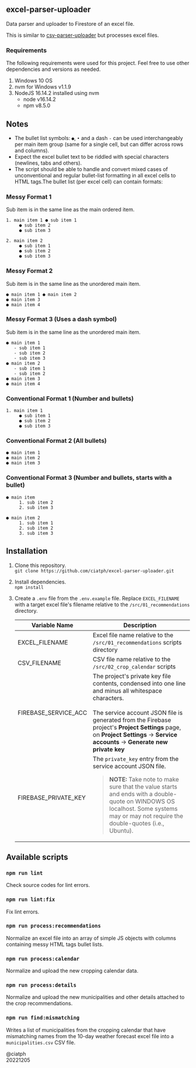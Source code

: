 ## excel-parser-uploader

Data parser and uploader to Firestore of an excel file.

This is similar to [csv-parser-uploader](https://github.com/ciatph/csv-parser-uploader) but processes excel files.

### Requirements

The following requirements were used for this project. Feel free to use other dependencies and versions as needed.

1. Windows 10 OS
2. nvm for Windows v1.1.9
3. NodeJS 16.14.2 installed using nvm
   - node v16.14.2
   - npm v8.5.0

## Notes

- The bullet list symbols: `●`, `•` and a dash `-` can be used interchangeably per main item group (same for a single cell, but can differ across rows and columns).
- Expect the excel bullet text to be riddled with special characters (newlines, tabs and others).
- The script should be able to handle and convert mixed cases of unconventional and regular bullet-list formatting in all excel cells to HTML tags.The bullet list (per excel cell) can contain formats:

### Messy Format 1

Sub item is in the same line as the main ordered item.

```
1. main item 1 ● sub item 1
     ● sub item 2
     ● sub item 3

2. main item 2
     ● sub item 1
     ● sub item 2
     ● sub item 3
```

### Messy Format 2

Sub item is in the same line as the unordered main item.

```
● main item 1 ● main item 2
● main item 3
● main item 4
```

### Messy Format 3 (Uses a dash symbol)

Sub item is in the same line as the unordered main item.

```
● main item 1
   - sub item 1
   - sub item 2
   - sub item 3
● main item 2
   - sub item 1
   - sub item 2
● main item 3
● main item 4
```

### Conventional Format 1 (Number and bullets)

```
1. main item 1
     ● sub item 1
     ● sub item 2
     ● sub item 3
```

### Conventional Format 2 (All bullets)

```
● main item 1
● main item 2
● main item 3
```

### Conventional Format 3 (Number and bullets, starts with a bullet)

```
● main item
     1. sub item 2
     2. sub item 3

● main item 2
     1. sub item 1
     2. sub item 2
     3. sub item 3
```


## Installation

1. Clone this repository.<br>
`git clone https://github.com/ciatph/excel-parser-uploader.git`

2. Install dependencies.<br>
`npm install`

3. Create a `.env` file from the `.env.example` file. Replace `EXCEL_FILENAME` with a target excel file's filename relative to the `/src/01_recommendations` directory.

   | Variable Name        | Description                                                                                                                                                                                                                                                                                    |
   | -------------------- | ---------------------------------------------------------------------------------------------------------------------------------------------------------------------------------------------------------------------------------------------------------------------------------------------- |
   | EXCEL_FILENAME       | Excel file name relative to the `/src/01_recommendations` scripts  directory                                                                                                                                                                                                                   |
   | CSV_FILENAME         | CSV file name relative to the `/src/02_crop_calendar` scripts                                                                                                                                                                                                                                  |
   | FIREBASE_SERVICE_ACC | The project's private key file contents, condensed into one line and minus all whitespace characters.<br><br>The service account JSON file is generated from the Firebase project's **Project Settings** page, on **Project Settings** -> **Service accounts** -> **Generate new private key** |
   | FIREBASE_PRIVATE_KEY | The `private_key` entry from the service account JSON file.<br> <blockquote>**NOTE:** Take note to make sure that the value starts and ends with a double-quote on WINDOWS OS localhost. Some systems may or may not require the double-quotes (i.e., Ubuntu).</blockquote>                    |

## Available scripts

### `npm run lint`

Check source codes for lint errors.

### `npm run lint:fix`

Fix lint errors.

### `npm run process:recommendations`

Normalize an  excel file into an array of simple JS objects with columns containing messy HTML tags bullet lists.

### `npm run process:calendar`

Normalize and upload the new cropping calendar data.

### `npm run process:details`

Normalize and upload the new municipalities and other details attached to the crop recommendations.

### `npm run find:mismatching`

Writes a list of municipalities from the cropping calendar that have mismatching names from the 10-day weather forecast excel file into a `municipalities.csv` CSV file.

@ciatph<br>
20221205
